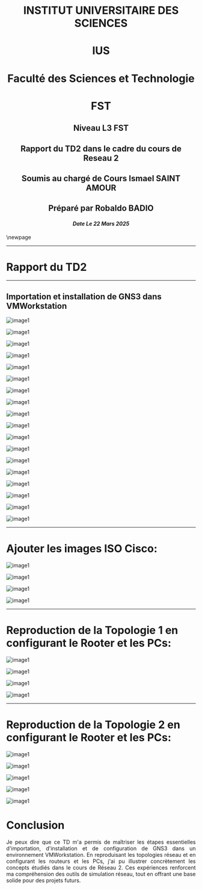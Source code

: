 <div style="text-align:center">

# **INSTITUT UNIVERSITAIRE DES SCIENCES**
# **IUS**


# **Faculté des Sciences et Technologie**
# **FST**

## Niveau L3 FST

## Rapport du TD2 dans le cadre du cours de Reseau 2

## Soumis au chargé de Cours **Ismael SAINT AMOUR**

## Préparé par **Robaldo BADIO**

#### *Date Le 22 Mars 2025*

</div>

\newpage

---
# **Rapport du TD2**

---

## Importation et installation de GNS3 dans VMWorkstation

![image1](images/instal.png)

![image1](images/1.png)

![image1](images/2.png)

![image1](images/3.png)

![image1](images/4.png)

![image1](images/5.png)

![image1](images/6.png)

![image1](images/7.png)

![image1](images/8.png)

![image1](images/9.png)

![image1](images/v1.png)

![image1](images/v2.png)

![image1](images/v3.png)

![image1](images/v4.png)

![image1](images/v5.png)

![image1](images/v6.png)

![image1](images/v7.png)

![image1](images/10.png)

---

# Ajouter les images ISO Cisco:

![image1](images/11.png)

![image1](images/12.png)

![image1](images/13.png)

![image1](images/14.png)

---

# Reproduction de la Topologie 1 en configurant le Rooter et les PCs:

![image1](images/Topologie1.png)

![image1](images/R1.png)

![image1](images/PC1.png)

![image1](images/PC2.png)

---

# Reproduction de la Topologie 2 en configurant le Rooter et les PCs:

![image1](images/Topologie2.png)

![image1](images/PC3.png)

![image1](images/PC4.png)

![image1](images/PC5.png)

![image1](images/PC6.png)

# Conclusion

<div style="text-align:justify">

Je peux dire que ce TD m'a permis de maîtriser les étapes essentielles d'importation, d'installation et de configuration de GNS3 dans un environnement VMWorkstation. En reproduisant les topologies réseau et en configurant les routeurs et les PCs, j'ai pu illustrer concrètement les concepts étudiés dans le cours de Réseau 2. Ces expériences renforcent ma compréhension des outils de simulation réseau, tout en offrant une base solide pour des projets futurs.

</div>